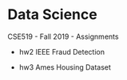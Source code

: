 # Data Science
 CSE519 - Fall 2019 - Assignments

* hw2 IEEE Fraud Detection

* hw3 Ames Housing Dataset